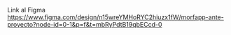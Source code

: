 Link al Figma https://www.figma.com/design/n15wreYMHoRYC2hiuzx1fW/morfapp-ante-proyecto?node-id=0-1&p=f&t=mbRyPdtB19qbECcd-0
